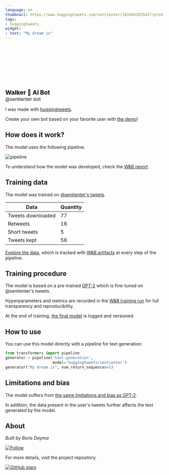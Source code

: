 ```yaml
---
language: en
thumbnail: https://www.huggingtweets.com/sentienter/1616642835417/predictions.png
tags:
- huggingtweets
widget:
- text: "My dream is"
---
```


<div>
<div style="width: 132px; height:132px; border-radius: 50%; background-size: cover; background-image: url('https://pbs.twimg.com/profile_images/1274873508711940097/BKZv8mxD_400x400.jpg')">
</div>
<div style="margin-top: 8px; font-size: 19px; font-weight: 800">Walker 🤖 AI Bot </div>
<div style="font-size: 15px">@sentienter bot</div>
</div>

I was made with [huggingtweets](https://github.com/borisdayma/huggingtweets).

Create your own bot based on your favorite user with [the demo](https://colab.research.google.com/github/borisdayma/huggingtweets/blob/master/huggingtweets-demo.ipynb)!

## How does it work?

The model uses the following pipeline.

![pipeline](https://github.com/borisdayma/huggingtweets/blob/master/img/pipeline.png?raw=true)

To understand how the model was developed, check the [W&B report](https://app.wandb.ai/wandb/huggingtweets/reports/HuggingTweets-Train-a-model-to-generate-tweets--VmlldzoxMTY5MjI).

## Training data

The model was trained on [@sentienter's tweets](https://twitter.com/sentienter).

| Data | Quantity |
| --- | --- |
| Tweets downloaded | 77 |
| Retweets | 16 |
| Short tweets | 5 |
| Tweets kept | 56 |

[Explore the data](https://wandb.ai/wandb/huggingtweets/runs/2se5p98l/artifacts), which is tracked with [W&B artifacts](https://docs.wandb.com/artifacts) at every step of the pipeline.

## Training procedure

The model is based on a pre-trained [GPT-2](https://huggingface.co/gpt2) which is fine-tuned on @sentienter's tweets.

Hyperparameters and metrics are recorded in the [W&B training run](https://wandb.ai/wandb/huggingtweets/runs/27jgnob0) for full transparency and reproducibility.

At the end of training, [the final model](https://wandb.ai/wandb/huggingtweets/runs/27jgnob0/artifacts) is logged and versioned.

## How to use

You can use this model directly with a pipeline for text generation:

```python
from transformers import pipeline
generator = pipeline('text-generation',
                     model='huggingtweets/sentienter')
generator("My dream is", num_return_sequences=5)
```

## Limitations and bias

The model suffers from [the same limitations and bias as GPT-2](https://huggingface.co/gpt2#limitations-and-bias).

In addition, the data present in the user's tweets further affects the text generated by the model.

## About

*Built by Boris Dayma*

[![Follow](https://img.shields.io/twitter/follow/borisdayma?style=social)](https://twitter.com/intent/follow?screen_name=borisdayma)

For more details, visit the project repository.

[![GitHub stars](https://img.shields.io/github/stars/borisdayma/huggingtweets?style=social)](https://github.com/borisdayma/huggingtweets)
